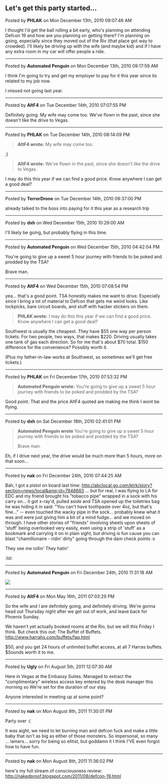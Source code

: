 ## Let's get this party started...
Posted by **PHLAK** on Mon December 13th, 2010 09:07:46 AM

I thought I'd get the ball rolling a bit early, who's planning on attending
Defcon 19 and how are you planning on getting there?  I'm planning on going,
especially since they moved out of the Riv (that place got way to crowded).
I'll likely be driving up with the wife (and maybe kid) and if I have any extra
room in my car will offer people a ride.

--------------------------------------------------------------------------------

Posted by **Automated Penguin** on Mon December 13th, 2010 09:17:59 AM

I think I'm going to try and get my employer to pay for it this year since its
related to my job now.

I missed not going last year.

--------------------------------------------------------------------------------

Posted by **AltF4** on Tue December 14th, 2010 07:07:55 PM

Definitely going. My wife may come too. We've flown in the past, since she
doesn't like the drive to Vegas.

--------------------------------------------------------------------------------

Posted by **PHLAK** on Tue December 14th, 2010 08:14:09 PM

> **AltF4 wrote:**
> My wife may come too.

 ;)

> **AltF4 wrote:**
> We've flown in the past, since she doesn't like the drive to Vegas.

I may do this this year if we can find a good price.  Know anywhere I can get a
good deal?

--------------------------------------------------------------------------------

Posted by **TerrorDrone** on Tue December 14th, 2010 09:37:00 PM

already talked to the boss into paying for it this year as a research trip

--------------------------------------------------------------------------------

Posted by **dxh** on Wed December 15th, 2010 10:29:00 AM

I'll likely be going, but probably flying in this time.

--------------------------------------------------------------------------------

Posted by **Automated Penguin** on Wed December 15th, 2010 04:42:04 PM

You're going to give up a sweet 5 hour journey with friends to be poked and
prodded by the TSA?

Brave man.

--------------------------------------------------------------------------------

Posted by **AltF4** on Wed December 15th, 2010 07:08:54 PM

yea... that's a good point. TSA honestly makes me want to drive. Especially
since I bring a lot of material to Defcon that gets me weird looks. Like
lockpicks, bare circuit boards, and stuff with hacker stickers on them.

> **PHLAK wrote:**
> I may do this this year if we can find a good price.  Know anywhere I can get
> a good deal?

Southwest is usually the cheapest. They have $55 one way per person tickets. For
two people, two ways, that makes $220. Driving usually takes one tank of gas
each direction. So for me that's about $70 total. $150 difference for the
convenience? Possibly worth it.

(Plus my father-in-law works at Southwest, so sometimes we'll get free tickets.)

--------------------------------------------------------------------------------

Posted by **PHLAK** on Fri December 17th, 2010 07:53:32 PM

> **Automated Penguin wrote:**
> You're going to give up a sweet 5 hour journey with friends to be poked and
> prodded by the TSA?

Good point.  That and the price AltF4 quoted are making me think I wont be
flying.

--------------------------------------------------------------------------------

Posted by **dxh** on Sat December 18th, 2010 02:41:01 PM

> **Automated Penguin wrote**
> You're going to give up a sweet 5 hour journey with friends to be poked and
> prodded by the TSA?
>
> Brave man.

Eh, if I drive next year, the drive would be much more than 5 hours, more on
that soon...

--------------------------------------------------------------------------------

Posted by **nak** on Fri December 24th, 2010 07:44:25 AM

Bah, I got a pistol on board last time:
<http://abclocal.go.com/ktrk/story?section=news/local&amp;id=7848683> ... but
for real, I was flying to LA for EDC and my friend brought his "tobacco pipe"
wrapped in a sock with his carry on... it got x-ray'd, pulled aside and TSA
opened up the toiletries bag he was hiding it in said: "You can't have
toothpaste over 4oz, but that's fine..." -- even touched the wacky pipe in the
sock... probably knew what it was and were just giving him a bit of a mind
fudge... and we moved on through.  I have other stories of "friends" involving
sheets upon sheets of 'stuff' being overlooked very easily, even using a strip
of 'stuff' as a bookmark and carrying it on in plain sight, but driving is fun
cause you can blast "chamillionaire - ridin' dirty" going through the dam check
points :x

They see me rollin'
They hatin'

 :lol:

--------------------------------------------------------------------------------

Posted by **Automated Penguin** on Fri December 24th, 2010 11:31:18 AM

![](http://i260.photobucket.com/albums/ii36/anonyomous95252/chamillionairepokemon.png)

--------------------------------------------------------------------------------

Posted by **AltF4** on Mon May 16th, 2011 07:03:29 PM

So the wife and I are definitely going, and definitely driving. We're gonna head
out Thursday night after we get out of work, and leave back for Phoenix Sunday.

We haven't yet actually booked rooms at the Rio, but we will this Friday I
think. But check this out: The Buffet of Buffets.
<http://www.harrahs.com/buffets/faq.html>

$50, and you get 24  hours of unlimited buffet access, at all 7 Harras buffets.
$Sounds worth it to me.

--------------------------------------------------------------------------------

Posted by **Ugly** on Fri August 5th, 2011 12:07:30 AM

Here in Vegas at the Embassy Suites. Managed to extract the "complimentary"
wireless access key entered by the desk manager this morning so We're set for
the duration of our stay.

Anyone interested in meeting up at some point?

--------------------------------------------------------------------------------

Posted by **nak** on Mon August 8th, 2011 11:30:01 PM

Party over :(

It was aight, we need to let burning man and defcon fuck and make a little baby
that isn't as big as either of those monsters.  So impersonal, so many ...
lamers... sorry for being so elitist, but goddamn it I think I'VE even forgot
how to have fun.

--------------------------------------------------------------------------------

Posted by **nak** on Mon August 8th, 2011 11:36:02 PM

here's my full stream of consciousness review:
<http://nakedproof.blogspot.com/2011/08/defcon-19.html>
